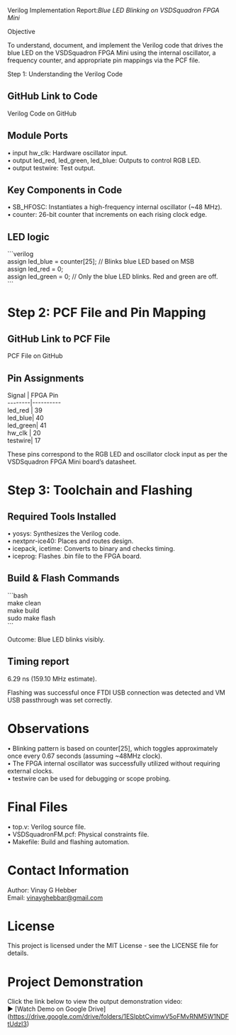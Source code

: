  Verilog Implementation Report:*Blue LED Blinking on VSDSquadron FPGA Mini*

 Objective

To understand, document, and implement the Verilog code that drives the blue LED on the VSDSquadron FPGA Mini using the internal oscillator, a frequency counter, and appropriate pin mappings via the PCF file.

Step 1: Understanding the Verilog Code

## GitHub Link to Code

Verilog Code on GitHub

## Module Ports

• input hw_clk: Hardware oscillator input.  
• output led_red, led_green, led_blue: Outputs to control RGB LED.  
• output testwire: Test output.

## Key Components in Code

• SB_HFOSC: Instantiates a high-frequency internal oscillator (~48 MHz).  
• counter: 26-bit counter that increments on each rising clock edge.

## LED logic

\`\`\`verilog  
assign led_blue = counter\[25\]; // Blinks blue LED based on MSB  
assign led_red = 0;  
assign led_green = 0; // Only the blue LED blinks. Red and green are off.  
\`\`\`

#  Step 2: PCF File and Pin Mapping

## GitHub Link to PCF File

PCF File on GitHub

## Pin Assignments

Signal | FPGA Pin  
\--------|----------  
led_red | 39  
led_blue| 40  
led_green| 41  
hw_clk | 20  
testwire| 17  

These pins correspond to the RGB LED and oscillator clock input as per the VSDSquadron FPGA Mini board’s datasheet.

# Step 3: Toolchain and Flashing

## Required Tools Installed

• yosys: Synthesizes the Verilog code.  
• nextpnr-ice40: Places and routes design.  
• icepack, icetime: Converts to binary and checks timing.  
• iceprog: Flashes .bin file to the FPGA board.

## Build & Flash Commands

\`\`\`bash  
make clean  
make build  
sudo make flash  
\`\`\`

Outcome: Blue LED blinks visibly.

## Timing report

6.29 ns (159.10 MHz estimate).

Flashing was successful once FTDI USB connection was detected and VM USB passthrough was set correctly.

#  Observations

• Blinking pattern is based on counter\[25\], which toggles approximately once every 0.67 seconds (assuming ~48MHz clock).  
• The FPGA internal oscillator was successfully utilized without requiring external clocks.  
• testwire can be used for debugging or scope probing.

# Final Files

• top.v: Verilog source file.  
• VSDSquadronFM.pcf: Physical constraints file.  
• Makefile: Build and flashing automation.

#  Contact Information

Author: Vinay G Hebber  
Email: <vinayghebbar@gmail.com>

#  License

This project is licensed under the MIT License - see the LICENSE file for details.

#  Project Demonstration

Click the link below to view the output demonstration video:  
▶ \[Watch Demo on Google Drive\](<https://drive.google.com/drive/folders/1ESlpbtCvimwV5oFMvRNM5W1NDFtUdzI3>)
